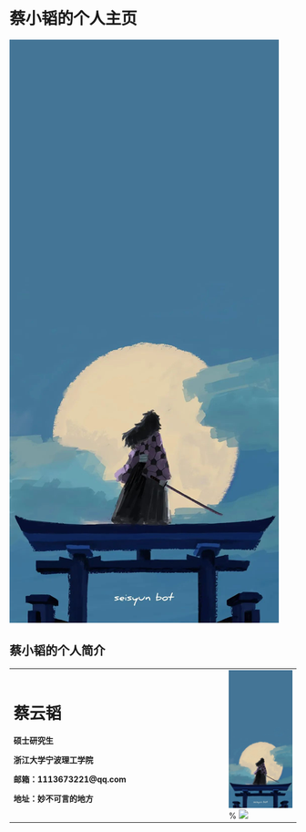 # 蔡小韬的个人主页
![看看就行](/鬼灭.jpg)
## 蔡小韬的个人简介
<table border="0">
  <tr>
    <td width="75%">
      <h1>蔡云韬</h1>
      <p><b>硕士研究生</b></p>
      <p><b>浙江大学宁波理工学院</b></p>
      <p><b>邮箱：1113673221@qq.com</b></p>
      <p><b>地址：妙不可言的地方</b></p>
    </td>
    <td width="25%">
      <img src="/鬼灭.jpg" width="100%">      % <img src="C:\Users\夜雨无止声自烦\Pictures\Saved Pictures" >
    </td>
  </tr>
</table>
